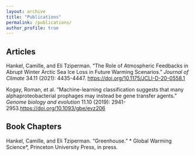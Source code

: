 ```yaml
---
layout: archive
title: "Publications"
permalink: /publications/
author_profile: true
---
```


## Articles

Hankel, Camille, and Eli Tziperman. “The Role of Atmospheric Feedbacks in Abrupt Winter Arctic Sea Ice Loss in Future Warming Scenarios.” *Journal of Climate* 34.11 (2021): 4435-4447. https://doi.org/10.1175/JCLI-D-20-0558.1

Kogay, Roman, et al. ”Machine-learning classification suggests that many alphaproteobacterial prophages may instead be gene transfer agents.” *Genome biology and evolution* 11.10 (2019): 2941- 2953.https://doi.org/10.1093/gbe/evz206


## Book Chapters

Hankel, Camille, and Eli Tziperman. “Greenhouse.” * Global Warming Science*, Princeton University Press, in press.
